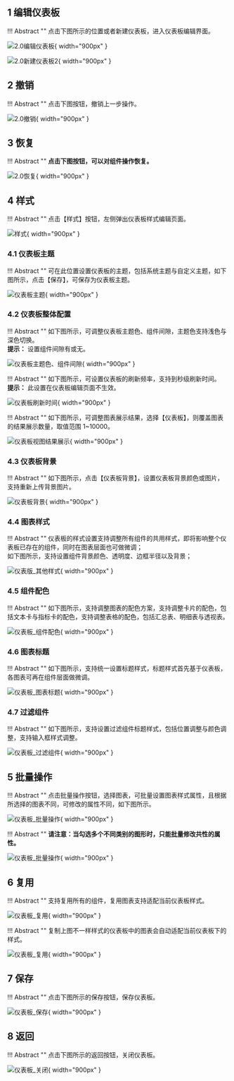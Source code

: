 ## 1 编辑仪表板

!!! Abstract ""
	点击下图所示的位置或者新建仪表板，进入仪表板编辑界面。

![2.0编辑仪表板](../img/dashboard_generation/2.0编辑仪表板.png){ width="900px" }

![2.0新建仪表板2](../img/dashboard_generation/2.0新建仪表板2.png){ width="900px" }

## 2 撤销

!!! Abstract ""
	点击下图按钮，撤销上一步操作。

![2.0撤销](../img/dashboard_generation/2.0撤销.png){ width="900px" }

## 3 恢复

!!! Abstract ""
	**点击下图按钮，可以对组件操作恢复。**

![2.0恢复](../img/dashboard_generation/2.0恢复.png){ width="900px" }

## 4 样式

!!! Abstract ""
	点击【样式】按钮，左侧弹出仪表板样式编辑页面。

![样式](../img/dashboard_generation/2.0仪表板配置.png){ width="900px" }

### 4.1 仪表板主题

!!! Abstract ""
	可在此位置设置仪表板的主题，包括系统主题与自定义主题，如下图所示，点击【保存】，可保存为仪表板主题。
	
![仪表板主题](../img/dashboard_generation/2.0仪表板风格.png){ width="900px" }

### 4.2 仪表板整体配置

!!! Abstract ""
	如下图所示，可调整仪表板主题色、组件间隙，主题色支持浅色与深色切换。  
	**提示：** 设置组件间隙有或无。

![仪表板主题色、组件间隙](../img/dashboard_generation/2.0仪表板整体配置.png){ width="900px" }

!!! Abstract ""
	如下图所示，可设置仪表板的刷新频率，支持到秒级刷新时间。  
	**提示：** 此设置在仪表板编辑页面不生效。

![仪表板刷新时间](../img/dashboard_generation/2.0刷新频率.png){ width="900px" }

!!! Abstract ""
	如下图所示，可调整图表展示结果，选择【仪表板】，则覆盖图表的结果展示数量，取值范围 1~10000。

![仪表板视图结果展示](../img/dashboard_generation/2.0视图结果数量.png){ width="900px" }

### 4.3 仪表板背景
!!! Abstract ""
	如下图所示，点击【仪表板背景】，设置仪表板背景颜色或图片，支持重新上传背景图片。

![仪表板背景](../img/dashboard_generation/2.0仪表板背景.png){ width="900px" }

### 4.4 图表样式

!!! Abstract ""
	仪表板的样式设置支持调整所有组件的共用样式，即将影响整个仪表板已存在的组件，同时在图表层面也可做微调；  
	如下图所示，支持设置组件背景颜色、透明度、边框半径以及背景；

![仪表版_其他样式](../img/dashboard_generation/2.0图表样式.png){ width="900px" }

### 4.5 组件配色

!!! Abstract ""
	如下图所示，支持调整图表的配色方案，支持调整卡片的配色，包括文本卡与指标卡的配色，支持调整表格的配色，包括汇总表、明细表与透视表。

![仪表板_组件配色](../img/dashboard_generation/2.0图表配色.png){ width="900px" }

### 4.6 图表标题

!!! Abstract ""
	如下图所示，支持统一设置标题样式，标题样式首先基于仪表板，各图表可再在组件层面做微调。

![仪表板_图表标题](../img/dashboard_generation/2.0图表标题.png){ width="900px" }

### 4.7 过滤组件
	
!!! Abstract ""
	如下图所示，支持设置过滤组件标题样式，包括位置调整与颜色调整，支持输入框样式调整。

![仪表板_过滤组件](../img/dashboard_generation/2.0查询组件样式.png){ width="900px" }

## 5 批量操作

!!! Abstract ""
	点击批量操作按钮，选择图表，可批量设置图表样式属性，且根据所选择的图表不同，可修改的属性不同，如下图所示。

![仪表板_批量操作](../img/dashboard_generation/2.0批量操作.png){ width="900px" }

!!! Abstract ""
	**请注意：当勾选多个不同类别的图形时，只能批量修改共性的属性。**

![仪表板_批量操作](../img/dashboard_generation/2.0批量样式调整.png){ width="900px" }

## 6 复用

!!! Abstract ""
	支持复用所有的组件，复用图表支持适配当前仪表板样式。

![仪表板_复用](../img/dashboard_generation/2.0复用.png){ width="900px" }

!!! Abstract ""
	复制上图不一样样式的仪表板中的图表会自动适配当前仪表板下的样式。

![仪表板_复用](../img/dashboard_generation/2.0进行复用.png){ width="900px" }

## 7 保存

!!! Abstract ""
	点击下图所示的保存按钮，保存仪表板。

![仪表板_保存](../img/dashboard_generation/2.0保存.png){ width="900px" }

## 8 返回

!!! Abstract ""
	点击下图所示的返回按钮，关闭仪表板。

![仪表板_关闭](../img/dashboard_generation/2.0返回.png){ width="900px" }


